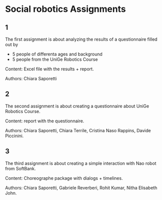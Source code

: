 # Social robotics Assignments
## 1
The first assignment is about analyzing the results of a questionnaire filled out by 
- 5 people of differenta ages and background
- 5 people from the UniGe Robotics Course

Content: Excel file with the results + report.

Authors: Chiara Saporetti

## 2 
The second assignment is about creating a questionnaire about UniGe Robotics Course.

Content: report with the questionnaire.

Authors: Chiara Saporetti, Chiara Terrile, Cristina Naso Rappins, Davide Piccinini.

## 3
The third assignment is about creating a simple interaction with Nao robot from SoftBank. 

Content: Choreographe package with dialogs + timelines.

Authors: Chiara Saporetti, Gabriele Reverberi, Rohit Kumar, Nitha Elisabeth John.
